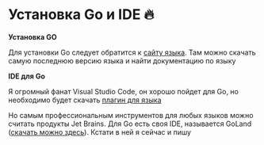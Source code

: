 # Установка Go и IDE 🔥

**Установка GO**

Для установки Go следует обратится к [сайту языка](https://go.dev/). Там можно скачать самую последнюю версию языка и
найти документацию по языку

**IDE для Go** 

Я огромный фанат Visual Studio Code, он хорошо пойдет для Go, но необходимо будет скачать 
[плагин для языка](https://code.visualstudio.com/docs/languages/go)

Но самым профессиональным инструментов для любых языков можно считать продукты Jet Brains. Для Go
есть своя IDE, называется GoLand ([скачать можно здесь](https://code.visualstudio.com/docs/languages/go)). Кстати в 
ней я сейчас и пишу
